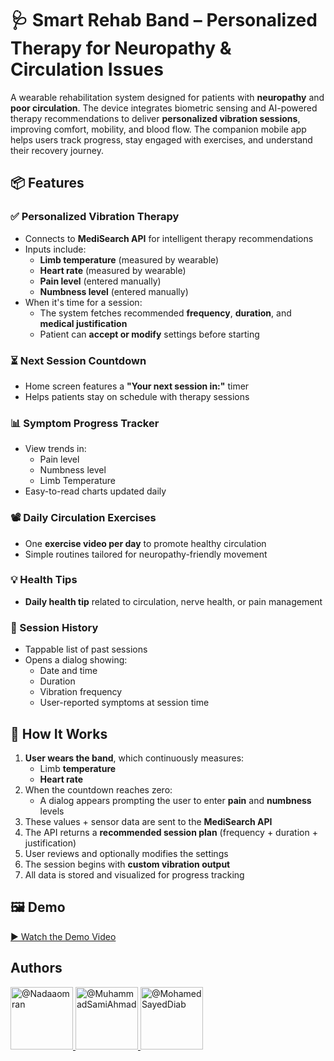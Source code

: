 # 🩺 Smart Rehab Band – Personalized Therapy for Neuropathy & Circulation Issues

A wearable rehabilitation system designed for patients with **neuropathy** and **poor circulation**. The device integrates biometric sensing and AI-powered therapy recommendations to deliver **personalized vibration sessions**, improving comfort, mobility, and blood flow. The companion mobile app helps users track progress, stay engaged with exercises, and understand their recovery journey.


## 📦 Features

### ✅ Personalized Vibration Therapy
- Connects to **MediSearch API** for intelligent therapy recommendations
- Inputs include:
  - **Limb temperature** (measured by wearable)
  - **Heart rate** (measured by wearable)
  - **Pain level** (entered manually)
  - **Numbness level** (entered manually)
- When it's time for a session:
  - The system fetches recommended **frequency**, **duration**, and **medical justification**
  - Patient can **accept or modify** settings before starting

### ⏳ Next Session Countdown
- Home screen features a **"Your next session in:"** timer
- Helps patients stay on schedule with therapy sessions

### 📊 Symptom Progress Tracker
- View trends in:
  - Pain level
  - Numbness level
  - Limb Temperature
- Easy-to-read charts updated daily

### 📽️ Daily Circulation Exercises
- One **exercise video per day** to promote healthy circulation
- Simple routines tailored for neuropathy-friendly movement

### 💡 Health Tips
- **Daily health tip** related to circulation, nerve health, or pain management

### 🧾 Session History
- Tappable list of past sessions
- Opens a dialog showing:
  - Date and time
  - Duration
  - Vibration frequency
  - User-reported symptoms at session time


## 🧠 How It Works

1. **User wears the band**, which continuously measures:
   - Limb **temperature**
   - **Heart rate**
2. When the countdown reaches zero:
   - A dialog appears prompting the user to enter **pain** and **numbness** levels
3. These values + sensor data are sent to the **MediSearch API**
4. The API returns a **recommended session plan** (frequency + duration + justification)
5. User reviews and optionally modifies the settings
6. The session begins with **custom vibration output**
7. All data is stored and visualized for progress tracking


## 🖼 Demo

[▶️ Watch the Demo Video](https://your-video-link.com)

## Authors
<div align="left">
  <a href="https://github.com/Nadaaomran">
    <img src="https://avatars.githubusercontent.com/u/104179154?v=4" width="100px" alt="@Nadaaomran">
  </a>
  <a href="https://github.com/MuhammadSamiAhmad">
    <img src="https://avatars.githubusercontent.com/u/101589634?v=4" width="100px" alt="@MuhammadSamiAhmad">
  </a>
  <a href="https://github.com/MohamedSayedDiab">
    <img src="https://avatars.githubusercontent.com/u/90231744?v=4" width="100px" alt="@MohamedSayedDiab">
  </a>
  <a href="https://github.com/MohamedMandour10"
    <img src="https://avatars.githubusercontent.com/u/115044826?v=4" width="100px" alt="MohamedMandour10">
  </a>
</div>
